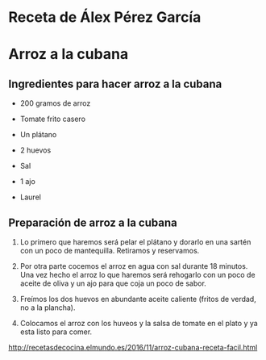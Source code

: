# Receta de Álex Pérez García

# Arroz a la cubana

## Ingredientes para hacer arroz a la cubana 

* 200 gramos de arroz

* Tomate frito casero

* Un plátano
    
* 2 huevos
    
* Sal

* 1 ajo

* Laurel


## Preparación de arroz a la cubana

1. Lo primero que haremos será pelar el plátano y dorarlo en una sartén con un poco de mantequilla. Retiramos y reservamos.

2. Por otra parte cocemos el arroz en agua con sal durante 18 minutos. Una vez hecho el arroz lo que haremos será rehogarlo con un poco de aceite de oliva y un ajo para que coja un poco de sabor.

3. Freímos los dos huevos en abundante aceite caliente (fritos de verdad, no a la plancha).

4. Colocamos el arroz con los huveos y la salsa de tomate en el plato y ya esta listo para comer.

http://recetasdecocina.elmundo.es/2016/11/arroz-cubana-receta-facil.html